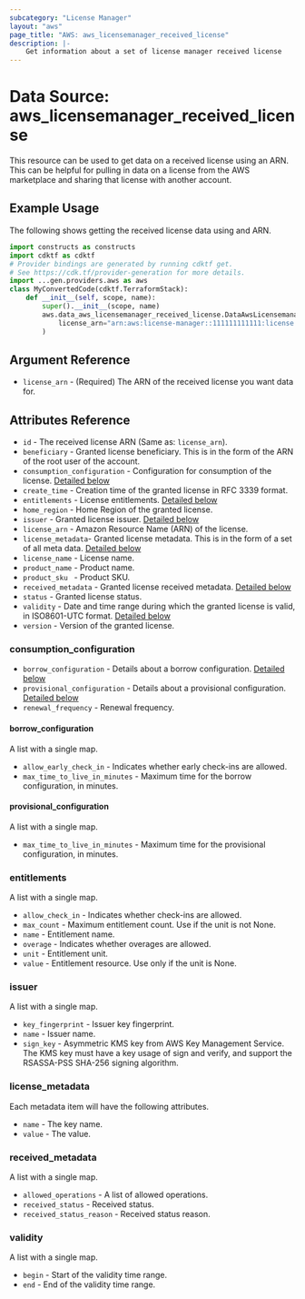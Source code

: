 ```yaml
---
subcategory: "License Manager"
layout: "aws"
page_title: "AWS: aws_licensemanager_received_license"
description: |-
    Get information about a set of license manager received license
---
```


# Data Source: aws_licensemanager_received_license

This resource can be used to get data on a received license using an ARN. This can be helpful for pulling in data on a license from the AWS marketplace and sharing that license with another account.

## Example Usage

The following shows getting the received license data using and ARN.

```python
import constructs as constructs
import cdktf as cdktf
# Provider bindings are generated by running cdktf get.
# See https://cdk.tf/provider-generation for more details.
import ...gen.providers.aws as aws
class MyConvertedCode(cdktf.TerraformStack):
    def __init__(self, scope, name):
        super().__init__(scope, name)
        aws.data_aws_licensemanager_received_license.DataAwsLicensemanagerReceivedLicense(self, "test",
            license_arn="arn:aws:license-manager::111111111111:license:l-ecbaa94eb71a4830b6d7e49268fecaa0"
        )
```

## Argument Reference

* `license_arn` - (Required) The ARN of the received license you want data for.

## Attributes Reference

* `id` - The received license ARN (Same as: `license_arn`).
* `beneficiary` - Granted license beneficiary. This is in the form of the ARN of the root user of the account.
* `consumption_configuration` - Configuration for consumption of the license. [Detailed below](#consumption_configuration)
* `create_time` - Creation time of the granted license in RFC 3339 format.
* `entitlements` - License entitlements. [Detailed below](#entitlements)
* `home_region` - Home Region of the granted license.
* `issuer` - Granted license issuer. [Detailed below](#issuer)
* `license_arn` - Amazon Resource Name (ARN) of the license.
* `license_metadata`- Granted license metadata. This is in the form of a set of all meta data. [Detailed below](#license_metadata)
* `license_name` - License name.
* `product_name` - Product name.
* `product_sku ` - Product SKU.
* `received_metadata` - Granted license received metadata. [Detailed below](#received_metadata)
* `status` - Granted license status.
* `validity` - Date and time range during which the granted license is valid, in ISO8601-UTC format. [Detailed below](#validity)
* `version` - Version of the granted license.

### consumption_configuration

* `borrow_configuration` - Details about a borrow configuration. [Detailed below](#borrow_configuration)
* `provisional_configuration` - Details about a provisional configuration. [Detailed below](#provisional_configuration)
* `renewal_frequency` - Renewal frequency.

#### borrow_configuration

A list with a single map.

* `allow_early_check_in` - Indicates whether early check-ins are allowed.
* `max_time_to_live_in_minutes` - Maximum time for the borrow configuration, in minutes.

#### provisional_configuration

A list with a single map.

* `max_time_to_live_in_minutes` - Maximum time for the provisional configuration, in minutes.

### entitlements

A list with a single map.

* `allow_check_in` - Indicates whether check-ins are allowed.
* `max_count` - Maximum entitlement count. Use if the unit is not None.
* `name` - Entitlement name.
* `overage` - Indicates whether overages are allowed.
* `unit` - Entitlement unit.
* `value` - Entitlement resource. Use only if the unit is None.

### issuer

A list with a single map.

* `key_fingerprint` - Issuer key fingerprint.
* `name` - Issuer name.
* `sign_key` - Asymmetric KMS key from AWS Key Management Service. The KMS key must have a key usage of sign and verify, and support the RSASSA-PSS SHA-256 signing algorithm.

### license_metadata

Each metadata item will have the following attributes.

* `name` - The key name.
* `value` - The value.

### received_metadata

A list with a single map.

* `allowed_operations` - A list of allowed operations.
* `received_status` - Received status.
* `received_status_reason` - Received status reason.

### validity

A list with a single map.

* `begin` - Start of the validity time range.
* `end` - End of the validity time range.

<!-- cache-key: cdktf-0.17.0-pre.15 input-1febba17eef2eb73f9e211ea91faeba442f3dfe7c76b79abe003baff83b71d81 -->